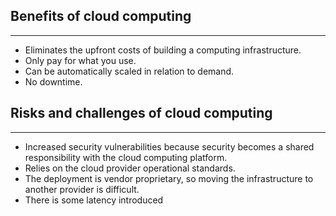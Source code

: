 ## Benefits of cloud computing
---
- Eliminates the upfront costs of building a computing infrastructure.
- Only pay for what you use.
- Can be automatically scaled in relation to demand.
- No downtime.

## Risks and challenges of cloud computing
---
- Increased security vulnerabilities because security becomes a shared responsibility with the cloud computing platform.
- Relies on the cloud provider operational standards.
- The deployment is vendor proprietary, so moving the infrastructure to another provider is difficult.
- There is some latency introduced